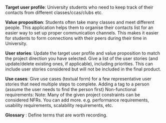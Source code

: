 **Target user profile**: University students who need to keep track of their contacts from different classes/ccas/clubs etc.

**Value proposition**: Students often take many classes and meet different people. This application helps them to organise their
contacts list for an easier way to set up proper communication channels. This makes it easier for students to form
connections with their peers during their time in University.

**User stories**:
Update the target user profile and value proposition to match the project direction you have selected. Give a list of
the user stories (and update/delete existing ones, if applicable), including priorities. This can include user stories
considered but will not be included in the final product.

**Use cases**: Give use cases (textual form) for a few representative user stories that need multiple steps to complete.
Adding a tag to a person (assume the user needs to find the person first) Non-functional requirements: Note: Many of the
given project constraints can be considered NFRs. You can add more. e.g. performance requirements, usability
requirements, scalability requirements, etc.

**Glossary** : Define terms that are worth recording.
